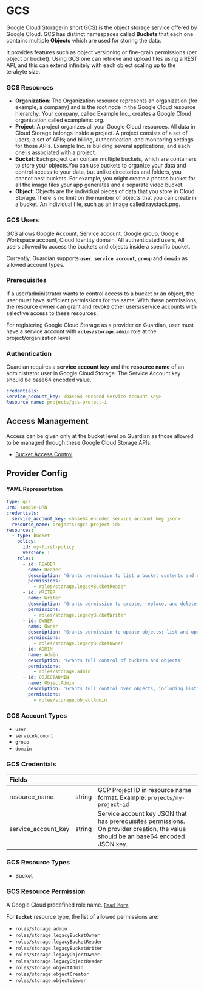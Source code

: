 # GCS

Google Cloud Storage(in short GCS) is the object storage service offered by Google Cloud. GCS has distinct namespaces called **Buckets** that each one contains multiple **Objects** which are used for storing the data.

It provides features such as object versioning or fine-grain permissions (per object or bucket). Using GCS one can retrieve and upload files using a REST API, and this can extend infinitely with each object scaling up to the terabyte size.

### GCS Resources

- **Organization**: The Organization resource represents an organization (for example, a
  company) and is the root node in the Google Cloud resource hierarchy. Your
  company, called Example Inc., creates a Google Cloud organization called
  exampleinc.org.
- **Project**: A project organizes all your Google Cloud resources. All data in Cloud Storage
  belongs inside a project. A project consists of a set of users; a set of APIs; and billing,
  authentication, and monitoring settings for those APIs. Example Inc. is building several
  applications, and each one is associated with a project.
- **Bucket**: Each project can contain multiple buckets, which are containers to store your
  objects.You can use buckets to organize your data and control access to your data, but
  unlike directories and folders, you cannot nest buckets. For example, you might create a
  photos bucket for all the image files your app generates and a separate video bucket.
- **Object**: Objects are the individual pieces of data that you store in Cloud Storage.There is
  no limit on the number of objects that you can create in a bucket. An individual file, such as an image called raystack.png.

### GCS Users

GCS allows Google Account, Service account, Google group, Google Workspace account, Cloud
Identity domain, All authenticated users, All users allowed to access the buckets and objects
inside a specific bucket.

Currently, Guardian supports **`user`**, **`service account`**, **`group`** and **`domain`** as
allowed account types.

### Prerequisites

If a user/administrator wants to control access to a bucket or an object, the user must have
sufficient permissions for the same. With these permissions, the resource owner can grant and
revoke other users/service accounts with selective access to these resources.

For registering Google Cloud Storage as a provider on Guardian, user must have a service
account with **`roles/storage.admin`** role at the project/organization level

### Authentication

Guardian requires a **service account key** and the **resource name** of an administrator user in
Google Cloud Storage. The Service Account key should be base64 encoded value.

```yaml
credentials:
Service_account_key: <base64 encoded Service Account Key>
Resource_name: projects/gcs-project-i
```

## Access Management

Access can be given only at the bucket level on Guardian as those allowed to be managed through these Google Cloud Storage APIs:

- [Bucket Access Control](https://cloud.google.com/storage/docs/samples/storage-add-bucket-iam-member)

## Provider Config

#### YAML Representation

```yaml
type: gcs
urn: sample-URN
credentials:
  service_account_key: <base64 encoded service account key json>
  resource_name: projects/<gcs-project-id>
resources:
  - type: bucket
    policy:
      id: my-first-policy
      version: 1
    roles:
      - id: READER
        name: Reader
        description: 'Grants permission to list a bucket contents and read bucket metadata, excluding IAM policies'
        permissions:
          - roles/storage.legacyBucketReader
      - id: WRITER
        name: Writer
        description: 'Grants permission to create, replace, and delete objects; list objects in a bucket'
        permissions:
          - roles/storage.legacyBucketWriter
      - id: OWNER
        name: Owner
        description: 'Grants permission to update objects; list and update tag bindings; read object metadata when listing'
        permissions:
          - roles/storage.legacyBucketOwner
      - id: ADMIN
        name: Admin
        description: 'Grants full control of buckets and objects'
        permissions:
          - roles/storage.admin
      - id: OBJECTADMIN
        name: ObjectAdmin
        description: 'Grants full control over objects, including listing, creating, viewing, and deleting objects'
        permissions:
          - roles/storage.objectAdmin
```

### GCS Account Types

- `user`
- `serviceAccount`
- `group`
- `domain`

### GCS Credentials

| Fields              |        |                                                                                                                                                           |
| :------------------ | :----- | :-------------------------------------------------------------------------------------------------------------------------------------------------------- |
| resource_name       | string | GCP Project ID in resource name format. Example: `projects/my-project-id`                                                                                 |
| service_account_key | string | Service account key JSON that has [prerequisites permissions](#prerequisites).<br/> On provider creation, the value should be an base64 encoded JSON key. |

### GCS Resource Types

- Bucket

### GCS Resource Permission

A Google Cloud predefined role name. [`Read More`](https://cloud.google.com/storage/docs/access-control/iam-roles)

For **`Bucket`** resource type, the list of allowed permissions are:

- `roles/storage.admin`
- `roles/storage.legacyBucketOwner`
- `roles/storage.legacyBucketReader`
- `roles/storage.legacyBucketWriter`
- `roles/storage.legacyObjectOwner`
- `roles/storage.legacyObjectReader`
- `roles/storage.objectAdmin`
- `roles/storage.objectCreator`
- `roles/storage.objectViewer`
